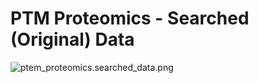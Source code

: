 # PTM Proteomics - Searched (Original) Data

![ptem_proteomics.searched_data.png](ptem_proteomics.searched_data.png)
